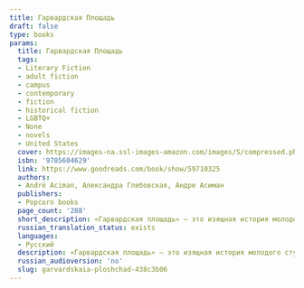 ```yaml
---
title: Гарвардская Площадь
draft: false
type: books
params:
  title: Гарвардская Площадь
  tags:
  - Literary Fiction
  - adult fiction
  - campus
  - contemporary
  - fiction
  - historical fiction
  - LGBTQ+
  - None
  - novels
  - United States
  cover: https://images-na.ssl-images-amazon.com/images/S/compressed.photo.goodreads.com/books/1638035447i/59710325.jpg
  isbn: '9785604629'
  link: https://www.goodreads.com/book/show/59710325
  authors:
  - André Aciman, Александра Глебовская, Андре Асиман
  publishers:
  - Popcorn books
  page_count: '288'
  short_description: «Гарвардская площадь» — это изящная история молодого студента-иммигранта — еврея из Египта, — который встречает дерзкого и притягательного арабского таксиста и испытывает новую дружбу на...
  russian_translation_status: exists
  languages:
  - Русский
  description: «Гарвардская площадь» — это изящная история молодого студента-иммигранта — еврея из Египта, — который встречает дерзкого и притягательного арабского таксиста и испытывает новую дружбу на прочность, переосмысливая свою жизнь в Америке. Андре Асиман создал в высшей степени удивительный роман о самосознании и цене ассимиляции.
  russian_audioversion: 'no'
  slug: garvardskaia-ploshchad-438c3b06
---
```

